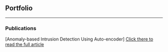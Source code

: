 ## Portfolio

---

### Publications

[Anomaly-based Intrusion Detection Using
Auto-encoder]
<a href="https://ieeexplore.ieee.org/stamp/stamp.jsp?arnumber=8903799/">Click there to read the full article</a>




